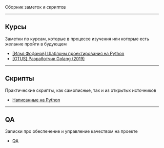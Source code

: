 Сборник заметок и скриптов

****
## Курсы

Заметки по курсам, которые в процессе изучения или которые есть желание пройти в будующем

- [[Илья Фофанов] Шаблоны проектирования на Python](https://github.com/Pauelbel/Notes/tree/main/Courses/Design_patterns_python)
- [[OTUS] Разработчик Golang (2019)](https://github.com/Pauelbel/Notes/tree/main/Courses/Golang_developer)

****
## Скрипты

Практические скрипты, как самописные, так и из открытых источников

- [Написанные на Python](https://github.com/Pauelbel/Notes/tree/main/Scripts_python)

****
## QA

Записки про обеспечение и управление качеством на проекте

- [QA](https://github.com/Pauelbel/Notes/tree/main/QA)